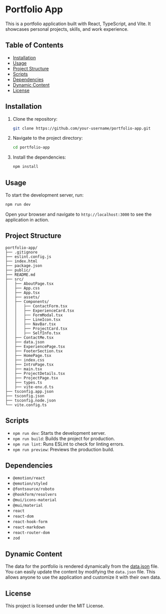 # Portfolio App

This is a portfolio application built with React, TypeScript, and Vite. It showcases personal projects, skills, and work experience.

## Table of Contents

- [Installation](#installation)
- [Usage](#usage)
- [Project Structure](#project-structure)
- [Scripts](#scripts)
- [Dependencies](#dependencies)
- [Dynamic Content](#dynamic-content)
- [License](#license)

## Installation

1. Clone the repository:

   ```sh
   git clone https://github.com/your-username/portfolio-app.git
   ```

2. Navigate to the project directory:

   ```sh
   cd portfolio-app
   ```

3. Install the dependencies:

   ```sh
   npm install
   ```

## Usage

To start the development server, run:

```sh
npm run dev
```

Open your browser and navigate to `http://localhost:3000` to see the application in action.

## Project Structure

```
portfolio-app/
├── .gitignore
├── eslint.config.js
├── index.html
├── package.json
├── public/
├── README.md
├── src/
│   ├── AboutPage.tsx
│   ├── App.css
│   ├── App.tsx
│   ├── assets/
│   ├── Components/
│   │   ├── ContactForm.tsx
│   │   ├── ExperienceCard.tsx
│   │   ├── FormModal.tsx
│   │   ├── LineIcon.tsx
│   │   ├── NavBar.tsx
│   │   ├── ProjectCard.tsx
│   │   ├── SelfInfo.tsx
│   ├── ContactMe.tsx
│   ├── data.json
│   ├── ExperiencePage.tsx
│   ├── FooterSection.tsx
│   ├── HomePage.tsx
│   ├── index.css
│   ├── IntroPage.tsx
│   ├── main.tsx
│   ├── ProjectDetails.tsx
│   ├── ProjectPage.tsx
│   ├── types.ts
│   ├── vite-env.d.ts
├── tsconfig.app.json
├── tsconfig.json
├── tsconfig.node.json
└── vite.config.ts
```

## Scripts

- `npm run dev`: Starts the development server.
- `npm run build`: Builds the project for production.
- `npm run lint`: Runs ESLint to check for linting errors.
- `npm run preview`: Previews the production build.

## Dependencies

- `@emotion/react`
- `@emotion/styled`
- `@fontsource/roboto`
- `@hookform/resolvers`
- `@mui/icons-material`
- `@mui/material`
- `react`
- `react-dom`
- `react-hook-form`
- `react-markdown`
- `react-router-dom`
- `zod`

## Dynamic Content

The data for the portfolio is rendered dynamically from the [data.json](src/data.json) file. You can easily update the content by modifying the `data.json` file. This allows anyone to use the application and customize it with their own data.

## License

This project is licensed under the MIT License.
